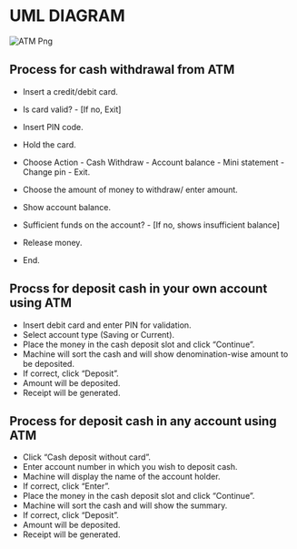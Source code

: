 # UML DIAGRAM

![ATM Png](https://user-images.githubusercontent.com/94282403/142878922-7fb11998-356e-43e5-897b-365e6f77bd33.jpg)


## Process for cash withdrawal from ATM
- Insert a credit/debit card.
- Is card valid? - [If no, Exit]
                  
- Insert PIN code.
- Hold the card.
- Choose Action - Cash Withdraw - Account balance - Mini statement - Change pin - Exit.
                  
- Choose the amount of money to withdraw/ enter amount.
- Show account balance.
- Sufficient funds on the account? - [If no, shows insufficient balance]
- Release money.
- End.
 
## Procss for deposit cash  in your own account using ATM

- Insert debit card and enter PIN for validation.
- Select account type (Saving or Current).
- Place the money in the cash deposit slot and click “Continue”.
- Machine will sort the cash and will show denomination-wise amount to be deposited.
- If correct, click “Deposit”.
- Amount will be deposited.
- Receipt will be generated.

## Process for deposit cash in any account using ATM
- Click “Cash deposit without card”.
- Enter account number in which you wish to deposit cash.
- Machine will display the name of the account holder.
- If correct, click “Enter”.
- Place the money in the cash deposit slot and click “Continue”.
- Machine will sort the cash and will show the summary.
- If correct, click “Deposit”.
- Amount will be deposited.
- Receipt will be generated.
